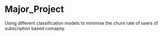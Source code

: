 # Major_Project
Using different classification models to minimise the churn rate of users of subscription based comapny.
